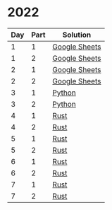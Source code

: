 # 2022

| Day | Part | Solution |
|-----|------|----------|
| 1   | 1    | [Google Sheets](https://docs.google.com/spreadsheets/d/16AoiFTf6_bY0DBBddKoSjFlTaiskgA2jGrfCJPeUujQ/edit?usp=sharing) |
| 1   | 2    | [Google Sheets](https://docs.google.com/spreadsheets/d/16AoiFTf6_bY0DBBddKoSjFlTaiskgA2jGrfCJPeUujQ/edit?usp=sharing) |
| 2   | 1    | [Google Sheets](https://docs.google.com/spreadsheets/d/1MuFLsqP9uvyQ9VDN80m9CCFcHL4rQVHfH8nKhhuFtYE/edit?usp=sharing) |
| 2   | 2    | [Google Sheets](https://docs.google.com/spreadsheets/d/1MuFLsqP9uvyQ9VDN80m9CCFcHL4rQVHfH8nKhhuFtYE/edit?usp=sharing) |
| 3   | 1    | [Python](day3/part1.py) |
| 3   | 2    | [Python](day3/part2.py) |
| 4   | 1    | [Rust](day4/src/main.rs) |
| 4   | 2    | [Rust](day4/src/main.rs) |
| 5   | 1    | [Rust](day5/src/main.rs) |
| 5   | 2    | [Rust](day5/src/main.rs) |
| 6   | 1    | [Rust](day6/src/main.rs) |
| 6   | 2    | [Rust](day6/src/main.rs) |
| 7   | 1    | [Rust](day7/src/main.rs) |
| 7   | 2    | [Rust](day7/src/main.rs) |
